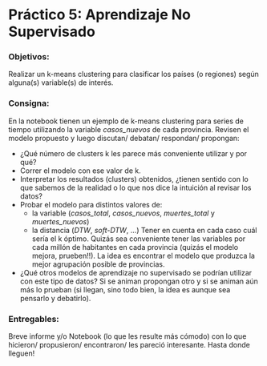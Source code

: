 
# Práctico 5: Aprendizaje No Supervisado

### Objetivos: 

Realizar un k-means clustering para clasificar los países (o regiones) según alguna(s) variable(s) de interés.

### Consigna:

En la notebook tienen un ejemplo de k-means clustering para series de tiempo utilizando la variable *casos_nuevos* de cada provincia. 
Revisen el modelo propuesto y luego discutan/ debatan/ respondan/ propongan:

 + ¿Qué número de clusters k les parece más conveniente utilizar y por qué? 
 + Correr el modelo con ese valor de k.
 + Interpretar los resultados (clusters) obtenidos, 
 ¿tienen sentido con lo que sabemos de la realidad o lo que nos dice la intuición al revisar los datos?
 + Probar el modelo para distintos valores de: 
    - la variable (*casos_total*, *casos_nuevos*, *muertes_total* y *muertes_nuevos*) 
    - la distancia (*DTW*, *soft-DTW*, ...)
 Tener en cuenta en cada caso cuál sería el k óptimo.
 Quizás sea conveniente tener las variables por cada millón de habitantes en cada provincia (quizás el modelo mejora, prueben!!).
 La idea es encontrar el modelo que produzca la mejor agrupación posible de provincias. 
 + ¿Qué otros modelos de aprendizaje no supervisado se podrían utilizar con este tipo de datos? 
 Si se animan propongan otro y si se animan aún más lo prueban 
 (si llegan, sino todo bien, la idea es aunque sea pensarlo y debatirlo).
 
### Entregables:
 
 Breve informe y/o Notebook (lo que les resulte más cómodo) con lo que hicieron/ propusieron/ encontraron/ les pareció interesante.
 Hasta donde lleguen!